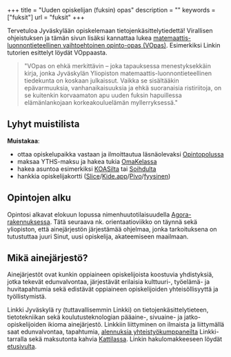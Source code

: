 +++
title = "Uuden opiskelijan (fuksin) opas"
description = ""
keywords = ["fuksit"]
url = "fuksit"
+++

Tervetuloa Jyväskylään opiskelemaan tietojenkäsittelytiedettä!
Virallisen ohjeistuksen ja tämän sivun lisäksi kannattaa lukea
[matemaattis-luonnontieteellinen vaihtoehtoinen opinto-opas (VOpas)](https://www.jyu.fi/fi/file/vopas2025).
Esimerkiksi Linkin tutorien esittelyt löydät VOppaasta.

> "VOpas on ehkä merkittävin – joka tapauksessa menestyksekkäin kirja,
> jonka Jyväskylän Yliopiston matemaattis-luonnontieteellinen tiedekunta
> on koskaan julkaissut. Vaikka se sisältääkin epävarmuuksia,
> vanhanaikaisuuksia ja ehkä suoranaisia ristiriitoja, on se kuitenkin
> korvaamaton apu uuden fuksin hapuillessa elämänlankojaan
> korkeakouluelämän myllerryksessä."

## Lyhyt muistilista

**Muistakaa**:

- ottaa opiskelupaikka vastaan ja ilmoittautua läsnäolevaksi
[Opintopolussa](https://opintopolku.fi)
- maksaa YTHS-maksu ja hakea tukia [OmaKelassa](https://oma.kela.fi/)
- hakea asuntoa esimerkiksi [KOASilta](https://www.koas.fi/) tai
[Soihdulta](https://soihtu.fi/asuminen/)
- hankkia opiskelijakortti ([Slice](https://slice.fi/fi)/[Kide.app](https://kide.app/student-card)/[Pivo](https://pivo.fi/palvelut/opiskelijakortti/)/[fyysinen](https://www.frank.fi/opiskelijakortti/))

## Opintojen alku

Opintosi alkavat elokuun lopussa nimenhuutotilaisuudella
[Agora-rakennuksessa](https://www.openstreetmap.org/way/87950403).
Tätä seuraava nk. orientaatioviikko on täynnä
sekä yliopiston, että ainejärjestön järjestämää ohjelmaa, jonka
tarkoituksena on tutustuttaa juuri Sinut, uusi opiskelija,
akateemiseen maailmaan.

## Mikä ainejärjestö?

Ainejärjestöt ovat kunkin oppiaineen opiskelijoista koostuvia
yhdistyksiä, jotka tekevät edunvalvontaa, järjestävät erilaisia
kulttuuri-, työelämä- ja huvitapahtumia sekä edistävät oppiaineen
opiskelijoiden yhteisöllisyyttä ja työllistymistä.

Linkki Jyväskylä ry (tuttavallisemmin Linkki) on
tietojenkäsittelytieteen, tietotekniikan sekä koulutusteknologian
pääaine-, sivuaine- ja jatko-opiskelijoiden ikioma
ainejärjestö. Linkkiin liittyminen on ilmaista ja liittymällä saat
edunvalvontaa, tapahtumia, [alennuksia yhteistyökumppaneilta](/jäsenedut/)
Linkki-tarralla sekä maksutonta kahvia [Kattilassa](/kattila/).
Linkin hakulomakkeeseen löydät [etusivulta](/).
